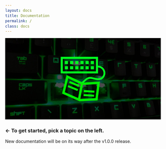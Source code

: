 ```yaml
---
layout: docs
title: Documentation
permalink: /
class: docs
---
```


![](/images/home.jpg)

### ← To get started, pick a topic on the left.

New documentation will be on its way after the v1.0.0 release.
